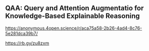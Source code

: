 ## QAA: Query and Attention Augmentatio for Knowledge-Based Explainable Reasoning

https://anonymous.4open.science/r/aca75a58-2b26-4ad4-8c76-5e281dca39b7/

https://rb.gy/zu8zxm
